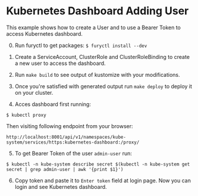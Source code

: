 # Kubernetes Dashboard Adding User

This example shows how to create a User and to use a Bearer Token to access Kubernetes dashboard.  

0. Run furyctl to get packages: `$ furyctl install --dev`

1. Create a ServiceAccount, ClusterRole and ClusterRoleBinding to create a new user to access the dashboard.

2. Run `make build` to see output of kustomize with your modifications.

3. Once you're satisfied with generated output run `make deploy` to deploy it on your cluster.

4. Acces dashboard first running:

`$ kubectl proxy`

Then visiting following endpoint from your browser:

`http://localhost:8001/api/v1/namespaces/kube-system/services/https:kubernetes-dashboard:/proxy/`

5. To get Bearer Token of the user `admin-user` run: 

`$ kubectl -n kube-system describe secret $(kubectl -n kube-system get secret | grep admin-user | awk '{print $1}')` 

6. Copy token and paste it to `Enter token` field at login page. Now you can login and see Kubernetes dashboard.
